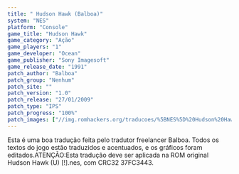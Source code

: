 ```yaml
---
title: " Hudson Hawk (Balboa)"
system: "NES"
platform: "Console"
game_title: "Hudson Hawk"
game_category: "Ação"
game_players: "1"
game_developer: "Ocean"
game_publisher: "Sony Imagesoft"
game_release_date: "1991"
patch_author: "Balboa"
patch_group: "Nenhum"
patch_site: ""
patch_version: "1.0"
patch_release: "27/01/2009"
patch_type: "IPS"
patch_progress: "100%"
patch_images: ["//img.romhackers.org/traducoes/%5BNES%5D%20Hudson%20Hawk%20-%20Balboa%20-%201.png","//img.romhackers.org/traducoes/%5BNES%5D%20Hudson%20Hawk%20-%20Balboa%20-%202.png","//img.romhackers.org/traducoes/%5BNES%5D%20Hudson%20Hawk%20-%20Balboa%20-%203.png"]
---
```

Esta é uma boa tradução feita pelo tradutor freelancer Balboa. Todos os textos do jogo estão traduzidos e acentuados, e os gráficos foram editados.ATENÇÃO:Esta tradução deve ser aplicada na ROM original Hudson Hawk (U) [!].nes, com CRC32 37FC3443.